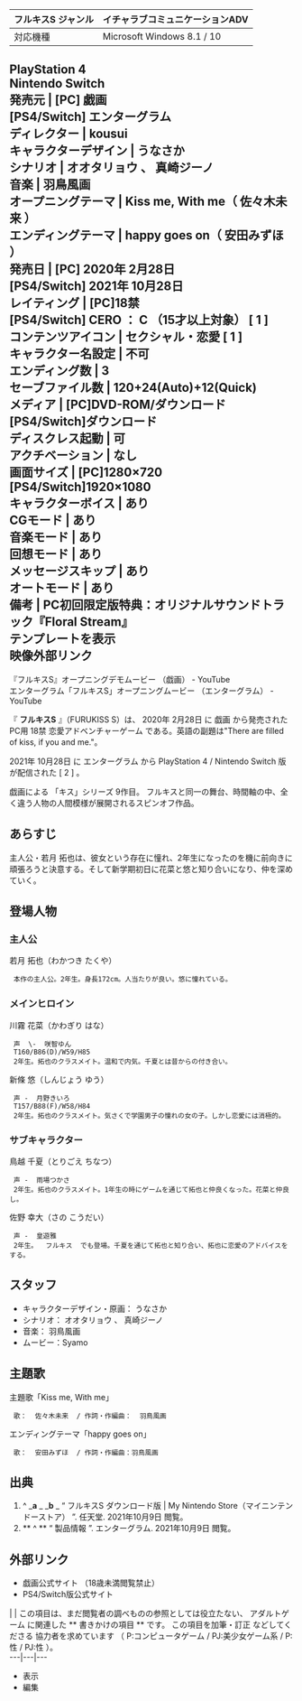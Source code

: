 フルキスS  ジャンル  |  イチャラブコミュニケーションADV   
---|---  
対応機種  |  Microsoft Windows  8.1  /  10    
PlayStation 4  
Nintendo Switch  
発売元  |  [PC]  戯画    
[PS4/Switch]  エンターグラム  
ディレクター  |  kousui   
キャラクターデザイン  |  うなさか   
シナリオ  |  オオタリョウ  、  真崎ジーノ   
音楽  |  羽鳥風画   
オープニングテーマ  |  Kiss me, With me（  佐々木未来  ）   
エンディングテーマ  |  happy goes on（  安田みずほ  ）   
発売日  |  [PC]  2020年  2月28日    
[PS4/Switch]  2021年  10月28日  
レイティング  |  [PC]18禁   
[PS4/Switch]  CERO  ：  **C** （15才以上対象）  [  1  ]  
コンテンツアイコン  |  セクシャル・恋愛  [  1  ]   
キャラクター名設定  |  不可   
エンディング数  |  3   
セーブファイル数  |  120+24(Auto)+12(Quick)   
メディア  |  [PC]DVD-ROM/ダウンロード   
[PS4/Switch]ダウンロード  
ディスクレス起動  |  可   
アクチベーション  |  なし   
画面サイズ  |  [PC]1280×720   
[PS4/Switch]1920×1080  
キャラクターボイス  |  あり   
CGモード  |  あり   
音楽モード  |  あり   
回想モード  |  あり   
メッセージスキップ  |  あり   
オートモード  |  あり   
備考  |  PC初回限定版特典：オリジナルサウンドトラック『Floral Stream』   
テンプレートを表示  
映像外部リンク  
---  
『フルキスS』オープニングデモムービー  （戯画） -  YouTube  
エンターグラム「フルキスS」オープニングムービー  （エンターグラム） - YouTube  
  
『 **フルキスS** 』（FURUKISS S）は、  2020年  2月28日  に  戯画  から発売されたPC用  18禁
恋愛アドベンチャーゲーム  である。英語の副題は"There are filled of kiss, if you and me."。

2021年  10月28日  に  エンターグラム  から  PlayStation 4  /  Nintendo Switch  版が配信された  [
2  ]  。

戯画による  「キス」シリーズ  9作目。 フルキスと同一の舞台、時間軸の中、全く違う人物の人間模様が展開されるスピンオフ作品。

##  あらすじ



主人公・若月 拓也は、彼女という存在に憧れ、2年生になったのを機に前向きに頑張ろうと決意する。そして新学期初日に花菜と悠と知り合いになり、仲を深めていく。

##  登場人物



###  主人公



若月 拓也（わかつき たくや）

     本作の主人公。2年生。身長172cm。人当たりが良い。悠に憧れている。 

###  メインヒロイン



川霧 花菜（かわぎり はな）

     声  \-  咲智ゆん 
     T160/B86(D)/W59/H85 
     2年生。拓也のクラスメイト。温和で内気。千夏とは昔からの付き合い。 
新條 悠（しんじょう ゆう）

     声 -  月野きいろ 
     T157/B88(F)/W58/H84 
     2年生。拓也のクラスメイト。気さくで学園男子の憧れの女の子。しかし恋愛には消極的。 

###  サブキャラクター



鳥越 千夏（とりごえ ちなつ）

     声 -  雨場つかさ 
     2年生。拓也のクラスメイト。1年生の時にゲームを通じて拓也と仲良くなった。花菜と仲良し。 
佐野 幸大（さの こうだい）

     声 -  皇遊雅 
     2年生。  フルキス  でも登場。千夏を通じて拓也と知り合い、拓也に恋愛のアドバイスをする。 

##  スタッフ



  * キャラクターデザイン・原画：  うなさか 
  * シナリオ：  オオタリョウ  、  真崎ジーノ 
  * 音楽：  羽鳥風画 
  * ムービー：Syamo 

##  主題歌



主題歌「Kiss me, With me」

     歌：  佐々木未来  / 作詞・作編曲：  羽鳥風画 
エンディングテーマ「happy goes on」

     歌：  安田みずほ  / 作詞・作編曲：羽鳥風画 

##  出典



  1. ^  _**a** _ _**b** _ “  フルキスS ダウンロード版 | My Nintendo Store（マイニンテンドーストア）  ”. 任天堂.  2021年10月9日  閲覧。 
  2. ** ^  ** “  製品情報  ”. エンターグラム.  2021年10月9日  閲覧。 

##  外部リンク



  * 戯画公式サイト  （18歳未満閲覧禁止） 
  * PS4/Switch版公式サイト 

|  |  この項目は、まだ閲覧者の調べものの参照としては役立たない、  アダルトゲーム  に関連した ** 書きかけの項目  ** です。  この項目を加筆・訂正  などしてくださる  協力者を求めています  （  P:コンピュータゲーム  /  PJ:美少女ゲーム系  /  P:性  /  PJ:性  ）。   
---|---|---  
  
  * 表示 
  * 編集 

